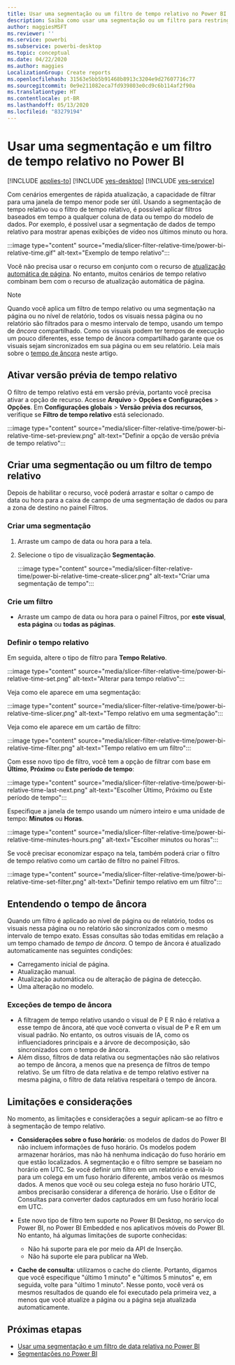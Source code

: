 ```yaml
---
title: Usar uma segmentação ou um filtro de tempo relativo no Power BI
description: Saiba como usar uma segmentação ou um filtro para restringir intervalos de tempo relativos no Power BI.
author: maggiesMSFT
ms.reviewer: ''
ms.service: powerbi
ms.subservice: powerbi-desktop
ms.topic: conceptual
ms.date: 04/22/2020
ms.author: maggies
LocalizationGroup: Create reports
ms.openlocfilehash: 31563e5bb5b91468b8913c3204e9d27607716c77
ms.sourcegitcommit: 0e9e211082eca7fd939803e0cd9c6b114af2f90a
ms.translationtype: HT
ms.contentlocale: pt-BR
ms.lasthandoff: 05/13/2020
ms.locfileid: "83279194"
---
```

# <a name="use-a-relative-time-slicer-and-filter-in-power-bi"></a>Usar uma segmentação e um filtro de tempo relativo no Power BI

[!INCLUDE [applies-to](../includes/applies-to.md)] [!INCLUDE [yes-desktop](../includes/yes-desktop.md)] [!INCLUDE [yes-service](../includes/yes-service.md)]

Com cenários emergentes de rápida atualização, a capacidade de filtrar para uma janela de tempo menor pode ser útil. Usando a segmentação de tempo relativo ou o filtro de tempo relativo, é possível aplicar filtros baseados em tempo a qualquer coluna de data ou tempo do modelo de dados. Por exemplo, é possível usar a segmentação de dados de tempo relativo para mostrar apenas exibições de vídeo nos últimos minuto ou hora. 

:::image type="content" source="media/slicer-filter-relative-time/power-bi-relative-time.gif" alt-text="Exemplo de tempo relativo":::

Você não precisa usar o recurso em conjunto com o recurso de [atualização automática de página](../create-reports/desktop-automatic-page-refresh.md). No entanto, muitos cenários de tempo relativo combinam bem com o recurso de atualização automática de página.  

> [!NOTE]
> Quando você aplica um filtro de tempo relativo ou uma segmentação na página ou no nível de relatório, todos os visuais nessa página ou no relatório são filtrados para o mesmo intervalo de tempo, usando um tempo de *âncora* compartilhado. Como os visuais podem ter tempos de execução um pouco diferentes, esse tempo de âncora compartilhado garante que os visuais sejam sincronizados em sua página ou em seu relatório. Leia mais sobre o [tempo de âncora](#understanding-anchor-time) neste artigo.

## <a name="turn-on-relative-time-preview"></a>Ativar versão prévia de tempo relativo

O filtro de tempo relativo está em versão prévia, portanto você precisa ativar a opção de recurso. Acesse **Arquivo** > **Opções e Configurações** > **Opções**. Em **Configurações globais** > **Versão prévia dos recursos**, verifique se **Filtro de tempo relativo** está selecionado.

:::image type="content" source="media/slicer-filter-relative-time/power-bi-relative-time-set-preview.png" alt-text="Definir a opção de versão prévia de tempo relativo":::

## <a name="create-a-relative-time-slicer-or-filter"></a>Criar uma segmentação ou um filtro de tempo relativo

Depois de habilitar o recurso, você poderá arrastar e soltar o campo de data ou hora para a caixa de campo de uma segmentação de dados ou para a zona de destino no painel Filtros. 

### <a name="create-a-slicer"></a>Criar uma segmentação

1. Arraste um campo de data ou hora para a tela.

2. Selecione o tipo de visualização **Segmentação**.

    :::image type="content" source="media/slicer-filter-relative-time/power-bi-relative-time-create-slicer.png" alt-text="Criar uma segmentação de tempo":::

### <a name="create-a-filter"></a>Crie um filtro
 
- Arraste um campo de data ou hora para o painel Filtros, por **este visual**, **esta página** ou **todas as páginas**.

### <a name="set-relative-time"></a>Definir o tempo relativo 

Em seguida, altere o tipo de filtro para **Tempo Relativo**.

:::image type="content" source="media/slicer-filter-relative-time/power-bi-relative-time-set.png" alt-text="Alterar para tempo relativo":::
 
Veja como ele aparece em uma segmentação:

:::image type="content" source="media/slicer-filter-relative-time/power-bi-relative-time-slicer.png" alt-text="Tempo relativo em uma segmentação":::

Veja como ele aparece em um cartão de filtro: 

:::image type="content" source="media/slicer-filter-relative-time/power-bi-relative-time-filter.png" alt-text="Tempo relativo em um filtro":::
 
Com esse novo tipo de filtro, você tem a opção de filtrar com base em **Último**, **Próximo** ou **Este período de tempo**: 

:::image type="content" source="media/slicer-filter-relative-time/power-bi-relative-time-last-next.png" alt-text="Escolher Último, Próximo ou Este período de tempo":::
 
Especifique a janela de tempo usando um número inteiro e uma unidade de tempo: **Minutos** ou **Horas**.
 
:::image type="content" source="media/slicer-filter-relative-time/power-bi-relative-time-minutes-hours.png" alt-text="Escolher minutos ou horas":::

Se você precisar economizar espaço na tela, também poderá criar o filtro de tempo relativo como um cartão de filtro no painel Filtros.

:::image type="content" source="media/slicer-filter-relative-time/power-bi-relative-time-set-filter.png" alt-text="Definir tempo relativo em um filtro":::
 
## <a name="understanding-anchor-time"></a>Entendendo o tempo de âncora

Quando um filtro é aplicado ao nível de página ou de relatório, todos os visuais nessa página ou no relatório são sincronizados com o mesmo intervalo de tempo exato. Essas consultas são todas emitidas em relação a um tempo chamado de *tempo de âncora*. O tempo de âncora é atualizado automaticamente nas seguintes condições:

- Carregamento inicial de página.
- Atualização manual.
- Atualização automática ou de alteração de página de detecção.
- Uma alteração no modelo.

### <a name="anchor-time-exceptions"></a>Exceções de tempo de âncora

- A filtragem de tempo relativo usando o visual de P E R não é relativa a esse tempo de âncora, até que você converta o visual de P e R em um visual padrão. No entanto, os outros visuais de IA, como os influenciadores principais e a árvore de decomposição, são sincronizados com o tempo de âncora. 
- Além disso, filtros de data relativa ou segmentações não são relativos ao tempo de âncora, a menos que na presença de filtros de tempo relativo. Se um filtro de data relativa e de tempo relativo estiver na mesma página, o filtro de data relativa respeitará o tempo de âncora.

## <a name="limitations-and-considerations"></a>Limitações e considerações

No momento, as limitações e considerações a seguir aplicam-se ao filtro e à segmentação de tempo relativo.

- **Considerações sobre o fuso horário**: os modelos de dados do Power BI não incluem informações de fuso horário. Os modelos podem armazenar horários, mas não há nenhuma indicação do fuso horário em que estão localizados. A segmentação e o filtro sempre se baseiam no horário em UTC. Se você definir um filtro em um relatório e enviá-lo para um colega em um fuso horário diferente, ambos verão os mesmos dados. A menos que você ou seu colega esteja no fuso horário UTC, ambos precisarão considerar a diferença de horário. Use o Editor de Consultas para converter dados capturados em um fuso horário local em UTC.
- Este novo tipo de filtro tem suporte no Power BI Desktop, no serviço do Power BI, no Power BI Embedded e nos aplicativos móveis do Power BI. No entanto, há algumas limitações de suporte conhecidas:

    - Não há suporte para ele por meio da API de Inserção.
    - Não há suporte ele para publicar na Web.

- **Cache de consulta**: utilizamos o cache do cliente. Portanto, digamos que você especifique "último 1 minuto" e "últimos 5 minutos" e, em seguida, volte para "último 1 minuto". Nesse ponto, você verá os mesmos resultados de quando ele foi executado pela primeira vez, a menos que você atualize a página ou a página seja atualizada automaticamente.

## <a name="next-steps"></a>Próximas etapas

- [Usar uma segmentação e um filtro de data relativa no Power BI](../visuals/desktop-slicer-filter-date-range.md)
- [Segmentações no Power BI](../visuals/power-bi-visualization-slicers.md)
